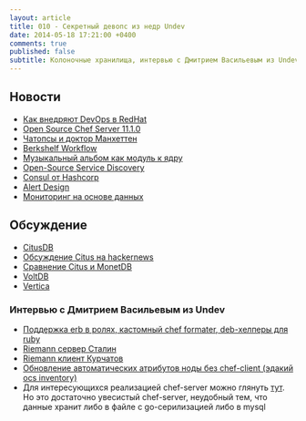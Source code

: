 ```yaml
---
layout: article
title: 010 - Секретный девопс из недр Undev
date: 2014-05-18 17:21:00 +0400
comments: true
published: false
subtitle: Колоночные хранилища, интервью с Дмитрием Васильевым из Undev, а также новости про Консула, Красную Шапочку и Сетевого Кота
---
```


## Новости

* [Как внедряют DevOps в RedHat](http://developerblog.redhat.com/2014/03/05/rh-devops-journey-harder/)
* [Open Source Chef Server 11.1.0](http://www.getchef.com/blog/2014/05/14/open-source-chef-server-11-1-0/)
* [Чатопсы и доктор Манхеттен](http://blog.librato.com/posts/confessions-of-a-chatbot)
* [Berkshelf Workflow](http://www.getchef.com/blog/2014/05/27/10909/)
* [Музыкальный альбом как модуль к ядру](https://github.com/usrbinnc/netcat-cpi-kernel-module)
* [Open-Source Service Discovery](http://jasonwilder.com/blog/2014/02/04/service-discovery-in-the-cloud/)
* [Consul от Hashcorp](http://www.hashicorp.com/blog/consul.html)
* [Alert Design](http://ryanfrantz.com/posts/alert-design/)
* [Мониторинг на основе данных](http://habrahabr.ru/company/webzilla/blog/220707/)

## Обсуждение

* [CitusDB](http://www.citusdata.com/blog/76-postgresql-columnar-store-for-analytics)
* [Обсуждение Citus на hackernews](https://news.ycombinator.com/item?id=7523950)
* [Сравнение Citus и MonetDB](http://www.monetdb.org/content/citusdb-postgresql-column-store-vs-monetdb-tpc-h-shootout)
* [VoltDB](http://voltdb.com/)
* [Vertica](http://www.vertica.com/)

### Интервью с Дмитрием Васильевым из Undev

* [Поддержка erb в ролях, кастомный chef formater, deb-хелперы для ruby](https://github.com/vadv/devops_deflope_examples)
* [Riemann сервер Сталин](https://github.com/vadv/stalin)
* [Riemann клиент Курчатов](https://github.com/vadv/kurchatov)
* [Обновление автоматических атрибутов ноды без chef-client (эдакий ocs inventory)](https://github.com/vadv/collect-agent)
* Для интересующихся реализацией chef-server можно глянуть [тут](https://github.com/ctdk/goiardi). Но это достаточно
  увесистый chef-server, неудобный тем, что данные хранит либо в файле с go-серилизацией либо в mysql
